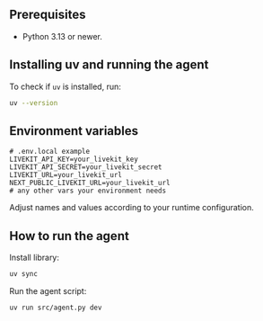 ## Prerequisites

- Python 3.13 or newer.

## Installing uv and running the agent

To check if `uv` is installed, run:

```bash
uv --version
```

## Environment variables

```
# .env.local example
LIVEKIT_API_KEY=your_livekit_key
LIVEKIT_API_SECRET=your_livekit_secret
LIVEKIT_URL=your_livekit_url
NEXT_PUBLIC_LIVEKIT_URL=your_livekit_url
# any other vars your environment needs
```

Adjust names and values according to your runtime configuration.

## How to run the agent

Install library:
```bash
uv sync
```

Run the agent script:

```bash
uv run src/agent.py dev
```
